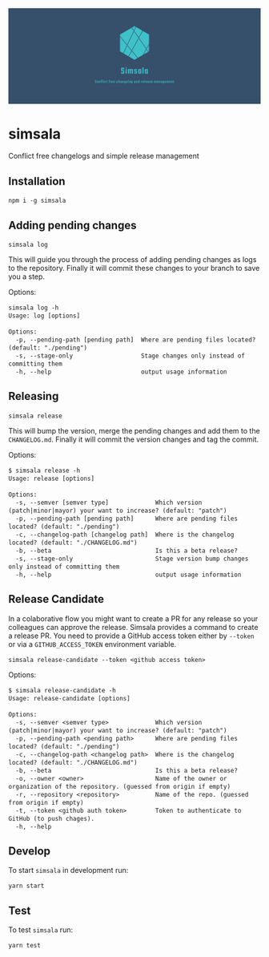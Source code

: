 <img src="header.png" />

# simsala

Conflict free changelogs and simple release management

## Installation

```
npm i -g simsala
```

## Adding pending changes

```
simsala log
```

This will guide you through the process of adding pending changes as logs to the repository. Finally it will commit these changes to your branch to save you a step.

Options:

```
simsala log -h
Usage: log [options]

Options:
  -p, --pending-path [pending path]  Where are pending files located? (default: "./pending")
  -s, --stage-only                   Stage changes only instead of committing them
  -h, --help                         output usage information
```

## Releasing

```
simsala release
```

This will bump the version, merge the pending changes and add them to the `CHANGELOG.md`. Finally it will commit the version changes and tag the commit.

Options:

```
$ simsala release -h
Usage: release [options]

Options:
  -s, --semver [semver type]             Which version (patch|minor|mayor) your want to increase? (default: "patch")
  -p, --pending-path [pending path]      Where are pending files located? (default: "./pending")
  -c, --changelog-path [changelog path]  Where is the changelog located? (default: "./CHANGELOG.md")
  -b, --beta                             Is this a beta release?
  -s, --stage-only                       Stage version bump changes only instead of committing them
  -h, --help                             output usage information
```

## Release Candidate

In a colaborative flow you might want to create a PR for any release so your colleagues can approve the release. Simsala provides a command to create a release PR. You need to provide a GitHub access token either by `--token` or via a `GITHUB_ACCESS_TOKEN` environment variable.

```
simsala release-candidate --token <github access token>
```

Options:

```
$ simsala release-candidate -h
Usage: release-candidate [options]

Options:
  -s, --semver <semver type>             Which version (patch|minor|mayor) your want to increase? (default: "patch")
  -p, --pending-path <pending path>      Where are pending files located? (default: "./pending")
  -c, --changelog-path <changelog path>  Where is the changelog located? (default: "./CHANGELOG.md")
  -b, --beta                             Is this a beta release?
  -o, --owner <owner>                    Name of the owner or organization of the repository. (guessed from origin if empty)
  -r, --repository <repository>          Name of the repo. (guessed from origin if empty)
  -t, --token <github auth token>        Token to authenticate to GitHub (to push chages).
  -h, --help
```

## Develop

To start `simsala` in development run:

```
yarn start
```

## Test

To test `simsala` run:

```
yarn test
```
